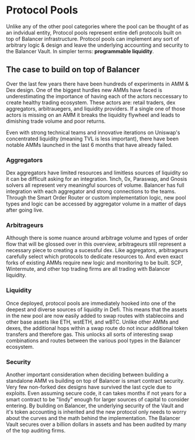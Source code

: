 # Protocol Pools

Unlike any of the other pool categories where the pool can be thought of as an indvidual entity, Protocol pools represent entire defi protocols built on top of Balancer infrastructure. Protocol pools can implement any sort of arbitrary logic & design and leave the underlying accounting and security to the Balancer Vault. In simpler terms: **programmable liquidity**.

## The case to build on top of Balancer

Over the last few years there have been hundreds of experiments in AMM & Dex design. One of the biggest hurdles new AMMs have faced is underestimating the importance of having each of the actors neccessary to create healthy trading ecosystem. These actors are: retail traders, dex aggregators, arbitrauegers, and liquidity providers. If a single one of those actors is missing on an AMM it breaks the liquidity flywheel and leads to dimishing trade volume and poor returns.

Even with strong technical teams and innovative iterations on Uniswap's concentrated liquidity (meaning TVL is less important), there have been notable AMMs launched in the last 6 months that have already failed.

### Aggregators

Dex aggregators have limited resources and limitless sources of liquidity so it can be difficult asking for an integration. 1inch, 0x, Paraswap, and Gnosis solvers all represent very meaningful sources of volume. Balancer has full integration with each aggregator and strong connections to the teams. Through the Smart Order Router or custom implementation logic, new pool types and logic can be accessed by aggregator volume in a matter of days after going live.

### Arbitrageurs

Although there is some nuance around arbitrage volume and types of order flow that will be glossed over in this overview, arbitrageurs still represent a necessary piece to creating a sucessful dex. Like aggregators, arbitrageurs carefully select which protocols to dedicate resources to. And even exact forks of existing AMMs require new logic and monitoring to be built. SCP, Wintermute, and other top trading firms are all trading with Balancer liquidity.

### Liquidity

Once deployed, protocol pools are immediately hooked into one of the deepest and diverse sources of liquidity in Defi. This means that the assets in the new pool are now easily added to swap routes with stablecoins and other base assets like ETH, wstETH, and wBTC. Unlike other AMMs and dexes, the additional hops within a swap route do not incur additional token transfers and therefore gas. This unlocks all sorts of interesting swap combinations and routes between the various pool types in the Balancer ecosystem.

### Security

Another important consideration when deciding between building a standalone AMM vs building on top of Balancer is smart contract security. Very few non-forked dex designs have survived the last cycle due to exploits. Even assuming secure code, it can takes months if not years for a smart contract to be "lindy" enough for larger sources of capital to consider entering. By building on Balancer, the underlying security of the Vault and it's token accounting is inherited and the new protocol only needs to worry about the curves and the math behind the implementation. The Balancer Vault secures over a billion dollars in assets and has been audited by many of the top auditing firms.